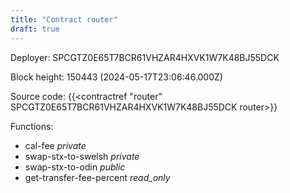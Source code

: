 ```yaml
---
title: "Contract router"
draft: true
---
```

Deployer: SPCGTZ0E65T7BCR61VHZAR4HXVK1W7K48BJ55DCK


 



Block height: 150443 (2024-05-17T23:06:46.000Z)

Source code: {{<contractref "router" SPCGTZ0E65T7BCR61VHZAR4HXVK1W7K48BJ55DCK router>}}

Functions:

* cal-fee _private_
* swap-stx-to-swelsh _private_
* swap-stx-to-odin _public_
* get-transfer-fee-percent _read_only_
